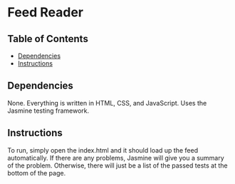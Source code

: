 # Feed Reader

## Table of Contents

* [Dependencies](#dependencies)
* [Instructions](#instructions)

## Dependencies

None. Everything is written in HTML, CSS, and JavaScript. Uses the Jasmine testing framework.

## Instructions

To run, simply open the index.html and it should load up the feed automatically. If there are any problems, Jasmine will give you a summary of the problem. Otherwise, there will just be a list of the passed tests at the bottom of the page.